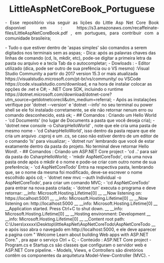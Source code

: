 <h1 align="center"> LittleAspNetCoreBook_Portuguese </h1>
<p align="justify">
- Esse repositório visa seguir as lições do Little Asp Net Core Book disponível em : https://s3.amazonaws.com/recaffeinate-files/LittleAspNetCoreBook.pdf , em portugues, para contribuir com a comunidade brasileira;  </p>
- Tudo o que estiver dentro de 'aspas simples' são comandos a serem digitados nos terminais sem as aspas;
- Dica: após as palavras chaves das linhas de comando (cd, ls, mkdir, etc), pode-se digitar a primeira letra da pasta ou arquivo e a tecla Tab da o autocompletar;
- Dowloads :  
  - Editor utilizado (dica, pode ser outro de sua prefência ou o VS mesmo) :Visual Studio Community  a partir do 2017 version 15.3 or mais atualizada https://visualstudio.microsoft.com/pt-br/vs/community/  ou  VSCode https://code.visualstudio.com/download, e na hora de instalar colocar as opções de .net e C#;
  - .NET Core SDK, incluindo o runtime https://dotnet.microsoft.com/download/dotnet-core?utm_source=getdotnetcorecli&utm_medium=referral;
- Após as instalações verifique por 'dotnet --version' e 'dotnet --info' no seu terminal ou power shell se ele foi instalado corretamente, se ele não retornar nenum erro ou comando desconhecido, está ok;
- ## Comandos : Criando um Hello World
  - 'cd Documents' (no lugar de Documents a pasta que você deseja cria);
  - 'dotnet new console -o CsharpHelloWorld' , note que ele cria uma pasta de mesmo nome
  - 'cd CsharpHelloWorld',  isso dentro da pasta repare que ele cria um arquivo .csproj e um .cs, se caso não estiver dentro de um editor de o comando 'ls' para visualizar;
  - 'dotnet run' lembrando que você de estar exatamente dentro da pasta do projeto. No terminal deve retornar Hello Word!.
- ## Comandos : Criando um ASP.NET Core project
  - 'cd ..' para sair da pasta do CsharpHelloWorld;
  - 'mkdir AspNetCoreTodo', cria uma nova pasta onde após o mkdir é o nome e pode-se criar com outro nome de sua preferência;
  - 'cd AspNetCoreTodo' Entra na respectiva pasta, lembrando que, se o nome da mesma foi modificado, deve-se escrever o nome escolhido após cd;
  - 'dotnet new mvc --auth Individual -o AspNetCoreTodo', para criar um comando MVC;
  - 'cd AspNetCoreTodo' para entrar na nova pasta criada;
  - 'dotnet run' executa o programa e deve retornar:
      __info: Microsoft.Hosting.Lifetime[0] __
      __Now listening on: https://localhost:5001 __
      __info: Microsoft.Hosting.Lifetime[0] __
      __Now listening on: http://localhost:5000 __
      __info: Microsoft.Hosting.Lifetime[0] __
      __Application started. Press Ctrl+C to shut down. __
      __info: Microsoft.Hosting.Lifetime[0] __
      __Hosting environment: Development __
      __info: Microsoft.Hosting.Lifetime[0] __
      __Content root path: C:\Users\xxxxx\Desktop\littleAspNet\AspNetCoreTodo\AspNetCoreTodo __
   e após isso abra o navegado em http://localhost:5000, e ele deve aparecer a pagina com " Welcome Learn about building Web apps with ASP.NET Core." , pra apar o serviço
   Ctrl + C;
 - Conteúdo : ASP.NET Core project
   - Program.cs e Startup.cs são classes que configuram o servidor web e ASP.NET Core pipeline.
   - Models, Views, e Controllers são diretórios contêm os componentes da arquitetura Model-View-Controller (MVC).
   - 
   

 
